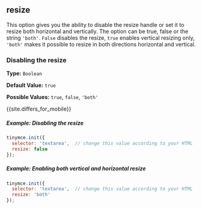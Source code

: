 ## resize

This option gives you the ability to disable the resize handle or set it to resize both horizontal and vertically. The option can be true, false or the string `'both'`. `False` disables the resize, `true` enables vertical resizing only, `'both'` makes it possible to resize in both directions horizontal and vertical.

### Disabling the resize

**Type:** `Boolean`

**Default Value:** `true`

**Possible Values:** `true`, `false`, `'both'`

{{site.differs_for_mobile}}

##### Example: Disabling the resize

```js
tinymce.init({
  selector: 'textarea',  // change this value according to your HTML
  resize: false
});
```

##### Example: Enabling both vertical and horizontal resize

```js
tinymce.init({
  selector: 'textarea',  // change this value according to your HTML
  resize: 'both'
});
```
